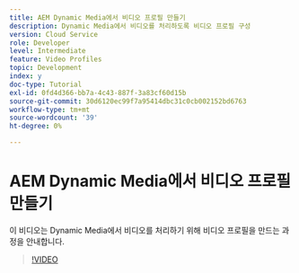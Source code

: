 ```yaml
---
title: AEM Dynamic Media에서 비디오 프로필 만들기
description: Dynamic Media에서 비디오를 처리하도록 비디오 프로필 구성
version: Cloud Service
role: Developer
level: Intermediate
feature: Video Profiles
topic: Development
index: y
doc-type: Tutorial
exl-id: 0fd4d366-bb7a-4c43-887f-3a83cf60d15b
source-git-commit: 30d6120ec99f7a95414dbc31c0cb002152bd6763
workflow-type: tm+mt
source-wordcount: '39'
ht-degree: 0%

---
```


# AEM Dynamic Media에서 비디오 프로필 만들기

이 비디오는 Dynamic Media에서 비디오를 처리하기 위해 비디오 프로필을 만드는 과정을 안내합니다.

>[!VIDEO](https://video.tv.adobe.com/v/335382?quality=12&learn=on)
